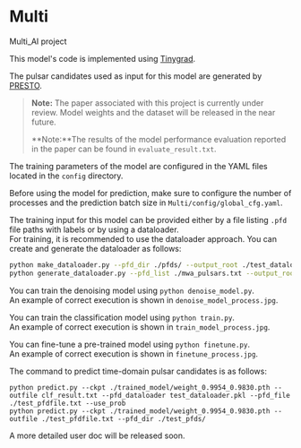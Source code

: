 # Multi
Multi_AI project

This model's code is implemented using [Tinygrad](https://github.com/tinygrad/tinygrad).

The pulsar candidates used as input for this model are generated by [PRESTO](https://github.com/scottransom/presto).

> **Note:** The paper associated with this project is currently under review. Model weights and the dataset will be released in the near future.
>
> **Note:**The results of the model performance evaluation reported in the paper can be found in `evaluate_result.txt`.

The training parameters of the model are configured in the YAML files located in the `config` directory.

Before using the model for prediction, make sure to configure the number of processes and the prediction batch size in `Multi/config/global_cfg.yaml`.

The training input for this model can be provided either by a file listing `.pfd` file paths with labels or by using a dataloader.  
For training, it is recommended to use the dataloader approach. You can create and generate the dataloader as follows:

```bash
python make_dataloader.py --pfd_dir ./pfds/ --output_root ./test_dataloader --batch_size 256
python generate_dataloader.py --pfd_list ./mwa_pulsars.txt --output_root ./mwa_test --batch_size 256
```

You can train the denoising model using `python denoise_model.py`.  
An example of correct execution is shown in `denoise_model_process.jpg`.

You can train the classification model using `python train.py`.  
An example of correct execution is shown in `train_model_process.jpg`.

You can fine-tune a pre-trained model using `python finetune.py`.  
An example of correct execution is shown in `finetune_process.jpg`.

The command to predict time-domain pulsar candidates is as follows:

```shell
python predict.py --ckpt ./trained_model/weight_0.9954_0.9830.pth --outfile clf_result.txt --pfd_dataloader test_dataloader.pkl --pfd_file ./test_pfdfile.txt --use_prob
python predict.py --ckpt ./trained_model/weight_0.9954_0.9830.pth --outfile ./test_pfdfile.txt --pfd_dir ./test_pfds/
```

A more detailed user doc will be released soon.